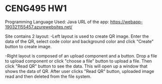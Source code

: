 # CENG495 HW1
Programming Language Used: Java
URL of the app: https://webapp-190321155457.azurewebsites.net/

Site contains 2 layout:
-Left layout is used to create QR image. Enter the data of the QR, select code color and background color and click "Create" button to create image.

-Right layout is composed of an upload component and a button. Drop a file to upload component or click "choose a file" button to upload a file. Then click "Read QR" button to see the data. This will open up a window that shows the data of QR. After user clicks "Read QR" button, uploaded image read and then deleted from the file system.
